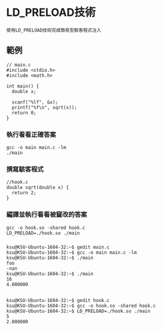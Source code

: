 # LD_PRELOAD技術
```
使用LD_PRELOAD技術完成簡易型駭客程式注入
```
## 範例
```
// main.c
#include <stdio.h>
#include <math.h>

int main() {
  double x;
  
  scanf("%lf", &x);
  printf("%f\n", sqrt(x));
  return 0;
}
```
### 執行看看正確答案
```
gcc -o main main.c -lm
./main
```
### 撰寫駭客程式
```
//hook.c
double sqrt(double x) {
  return 2;
}
```
### 編譯並執行看看被竄改的答案
```
gcc -o hook.so -shared hook.c
LD_PRELOAD=./hook.so ./main
```
###
```
ksu@KSU-Ubuntu-1604-32:~$ gedit main.c
ksu@KSU-Ubuntu-1604-32:~$ gcc -o main main.c -lm
ksu@KSU-Ubuntu-1604-32:~$ ./main
foo
-nan
ksu@KSU-Ubuntu-1604-32:~$ ./main
16
4.000000


ksu@KSU-Ubuntu-1604-32:~$ gedit hook.c
ksu@KSU-Ubuntu-1604-32:~$ gcc -o hook.so -shared hook.c
ksu@KSU-Ubuntu-1604-32:~$ LD_PRELOAD=./hook.so ./main
5
2.000000

```
